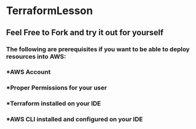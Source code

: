 # TerraformLesson

## Feel Free to Fork and try it out for yourself

### The following are prerequisites if you want to be able to deploy resources into AWS:

### *AWS Account
### *Proper Permissions for your user
### *Terraform installed on your IDE
### *AWS CLI installed and configured on your IDE
